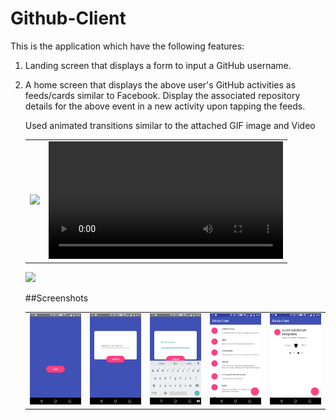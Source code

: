 # Github-Client

This is the application which have the following features:

1. Landing screen that displays a form to input a GitHub username.
2. A home screen that displays the above user's GitHub activities as feeds/cards similar to Facebook.
   Display the associated repository details for the above event in a new activity upon tapping the feeds.
   
   Used animated transitions similar to the attached GIF image and Video 
   
   <table>
  <tr>
    <td><img width= "375" src="https://raw.githubusercontent.com/therajanmaurya/Github-Client/master/screenshot/preview.gif.png"></td>
    <td><Video width= "375" src="https://raw.githubusercontent.com/therajanmaurya/Github-Client/master/screenshot/demoVideo.png"></td>
  </tr>
</table>
   
   <td><img width= "375" src="https://raw.githubusercontent.com/therajanmaurya/Github-Client/master/screenshot/preview.gif.png"></td>
   
##Screenshots
<table>
  <tr>
    <td><img src="https://raw.githubusercontent.com/therajanmaurya/Github-Client/master/screenshot/home.png"></td>
    <td><img src="https://raw.githubusercontent.com/therajanmaurya/Github-Client/master/screenshot/signup_screen.png"></td>
    <td><img src="https://raw.githubusercontent.com/therajanmaurya/Github-Client/master/screenshot/enter_user_name.png"></td>
    <td><img src="https://raw.githubusercontent.com/therajanmaurya/Github-Client/master/screenshot/github_feed.png"></td>
    <td><img src="https://raw.githubusercontent.com/therajanmaurya/Github-Client/master/screenshot/Repository_details.png"></td>
  </tr>
</table>

